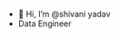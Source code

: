 - 👋 Hi, I’m @shivani yadav
- Data Engineer
  

<!---
shivaniyadav3444/shivaniyadav3444 is a ✨ special ✨ repository because its `README.md` (this file) appears on your GitHub profile.
You can click the Preview link to take a look at your changes.
--->
